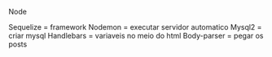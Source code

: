 Node

Sequelize = framework
Nodemon = executar servidor automatico
Mysql2 = criar mysql
Handlebars = variaveis no meio do html
Body-parser = pegar os posts
